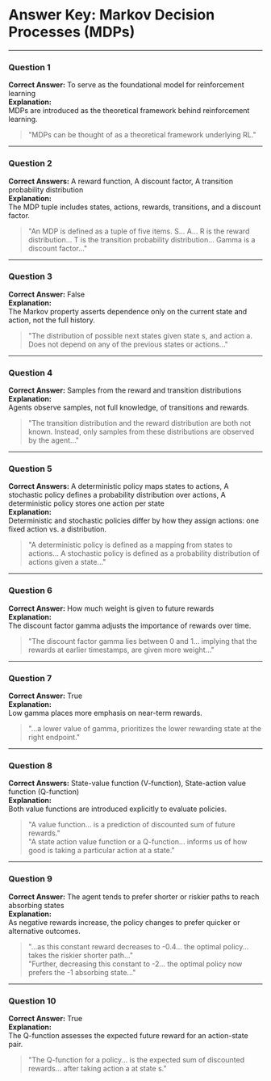 # Answer Key: Markov Decision Processes (MDPs)

---

### Question 1  
**Correct Answer:** To serve as the foundational model for reinforcement learning  
**Explanation:**  
MDPs are introduced as the theoretical framework behind reinforcement learning.  
> "MDPs can be thought of as a theoretical framework underlying RL."

---

### Question 2  
**Correct Answers:** A reward function, A discount factor, A transition probability distribution  
**Explanation:**  
The MDP tuple includes states, actions, rewards, transitions, and a discount factor.  
> "An MDP is defined as a tuple of five items. S... A... R is the reward distribution... T is the transition probability distribution... Gamma is a discount factor..."

---

### Question 3  
**Correct Answer:** False  
**Explanation:**  
The Markov property asserts dependence only on the current state and action, not the full history.  
> "The distribution of possible next states given state s, and action a. Does not depend on any of the previous states or actions..."

---

### Question 4  
**Correct Answer:** Samples from the reward and transition distributions  
**Explanation:**  
Agents observe samples, not full knowledge, of transitions and rewards.  
> "The transition distribution and the reward distribution are both not known. Instead, only samples from these distributions are observed by the agent..."

---

### Question 5  
**Correct Answers:** A deterministic policy maps states to actions, A stochastic policy defines a probability distribution over actions, A deterministic policy stores one action per state  
**Explanation:**  
Deterministic and stochastic policies differ by how they assign actions: one fixed action vs. a distribution.  
> "A deterministic policy is defined as a mapping from states to actions... A stochastic policy is defined as a probability distribution of actions given a state..."

---

### Question 6  
**Correct Answer:** How much weight is given to future rewards  
**Explanation:**  
The discount factor gamma adjusts the importance of rewards over time.  
> "The discount factor gamma lies between 0 and 1... implying that the rewards at earlier timestamps, are given more weight..."

---

### Question 7  
**Correct Answer:** True  
**Explanation:**  
Low gamma places more emphasis on near-term rewards.  
> "...a lower value of gamma, prioritizes the lower rewarding state at the right endpoint."

---

### Question 8  
**Correct Answers:** State-value function (V-function), State-action value function (Q-function)  
**Explanation:**  
Both value functions are introduced explicitly to evaluate policies.  
> "A value function... is a prediction of discounted sum of future rewards."  
> "A state action value function or a Q-function... informs us of how good is taking a particular action at a state."

---

### Question 9  
**Correct Answer:** The agent tends to prefer shorter or riskier paths to reach absorbing states  
**Explanation:**  
As negative rewards increase, the policy changes to prefer quicker or alternative outcomes.  
> "...as this constant reward decreases to -0.4... the optimal policy... takes the riskier shorter path..."  
> "Further, decreasing this constant to -2... the optimal policy now prefers the -1 absorbing state..."

---

### Question 10  
**Correct Answer:** True  
**Explanation:**  
The Q-function assesses the expected future reward for an action-state pair.  
> "The Q-function for a policy... is the expected sum of discounted rewards... after taking action a at state s."

